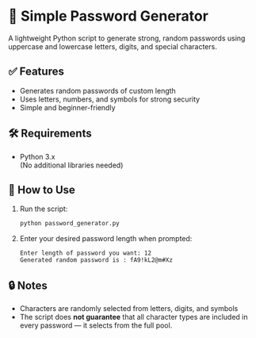 # 🔐 Simple Password Generator

A lightweight Python script to generate strong, random passwords using uppercase and lowercase letters, digits, and special characters.

## ✅ Features

- Generates random passwords of custom length  
- Uses letters, numbers, and symbols for strong security  
- Simple and beginner-friendly  

## 🛠 Requirements

- Python 3.x  
(No additional libraries needed)

## 🚀 How to Use

1. Run the script:

   ```bash
   python password_generator.py
   ```

2. Enter your desired password length when prompted:

   ```
   Enter length of password you want: 12
   Generated random password is : fA9!kL2@m#Xz
   ```

## 🔒 Notes

- Characters are randomly selected from letters, digits, and symbols  
- The script does **not guarantee** that all character types are included in every password — it selects from the full pool.
